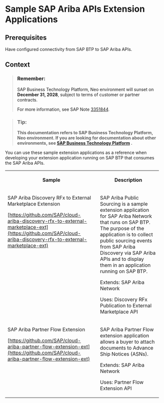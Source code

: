 <!-- loiob6214d7112b043c69b45c88f194ca25f -->

# Sample SAP Ariba APIs Extension Applications



<a name="loiob6214d7112b043c69b45c88f194ca25f__prereq_vvg_l1p_r1b"/>

## Prerequisites

Have configured connectivity from SAP BTP to SAP Ariba APIs.



## Context

> ### Remember:  
> SAP Business Technology Platform, Neo environment will sunset on **December 31, 2028**, subject to terms of customer or partner contracts.
> 
> For more information, see SAP Note [3351844](https://me.sap.com/notes/3351844).

> ### Tip:  
> **This documentation refers to SAP Business Technology Platform, Neo environment. If you are looking for documentation about other environments, see [SAP Business Technology Platform](https://help.sap.com/docs/btp/sap-business-technology-platform/sap-business-technology-platform?version=Cloud) .**

You can use these sample extension applications as a reference when developing your extension application running on SAP BTP that consumes the SAP Ariba APIs.


<table>
<tr>
<th valign="top">

Sample

</th>
<th valign="top">

Description

</th>
</tr>
<tr>
<td valign="top">

SAP Ariba Discovery RFx to External Marketplace Extension

[https://github.com/SAP/cloud-ariba-discovery-rfx-to-external-marketplace-ext](https://github.com/SAP/cloud-ariba-discovery-rfx-to-external-marketplace-ext)

</td>
<td valign="top">

SAP Ariba Public Sourcing is a sample extension application for SAP Ariba Network that runs on SAP BTP. The purpose of the application is to collect public sourcing events from SAP Ariba Discovery via SAP Ariba APIs and to display them in an application running on SAP BTP.

Extends: SAP Ariba Network

Uses: Discovery RFx Publication to External Marketplace API

</td>
</tr>
<tr>
<td valign="top">

SAP Ariba Partner Flow Extension

[https://github.com/SAP/cloud-ariba-partner-flow-extension-ext](https://github.com/SAP/cloud-ariba-partner-flow-extension-ext)

</td>
<td valign="top">

SAP Ariba Partner Flow extension application allows a buyer to attach documents to Advance Ship Notices \(ASNs\).

Extends: SAP Ariba Network

Uses: Partner Flow Extension API

</td>
</tr>
</table>

